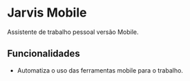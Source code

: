 # Jarvis Mobile

Assistente de trabalho pessoal versão Mobile.

## Funcionalidades
- Automatiza o uso das ferramentas mobile para o trabalho.
